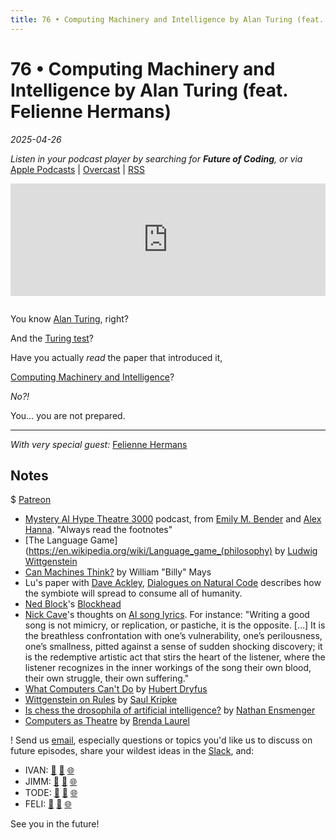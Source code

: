 ```yaml
---
title: 76 • Computing Machinery and Intelligence by Alan Turing (feat. Felienne Hermans)
---
```


# 76 • Computing Machinery and Intelligence by Alan Turing (feat. Felienne Hermans)

_2025-04-26_

_Listen in your podcast player by searching for **Future of Coding**, or via_ [Apple Podcasts](https://podcasts.apple.com/podcast/future-of-coding/id1265527976) \| [Overcast](https://overcast.fm/itunes1265527976) \| [RSS](https://omny.fm/shows/future-of-coding/playlists/podcast.rss)

<iframe src="https://omny.fm/shows/future-of-coding/computing-machinery/embed" width="100%" height="180" frameborder="0" style="margin-bottom: 1em"></iframe>

You know [Alan Turing](https://en.wikipedia.org/wiki/Alan_Turing), right?

And the [Turing test](https://en.wikipedia.org/wiki/Turing_test)?

Have you actually *read* the paper that introduced it,

[Computing Machinery and Intelligence](https://courses.cs.umbc.edu/471/papers/turing.pdf)?

*No?!*

You… you are not prepared.

---

*With very special guest:* [Felienne Hermans](https://www.felienne.com)


## Notes

$ [Patreon](https://www.patreon.com/futureofcoding)

* [Mystery AI Hype Theatre 3000](https://www.dair-institute.org/maiht3k/) podcast, from [Emily M. Bender](https://en.wikipedia.org/wiki/Emily_M._Bender) and [Alex Hanna](https://en.wikipedia.org/wiki/Alex_Hanna_%28research_scientist%29). "Always read the footnotes"
* [The Language Game](https://en.wikipedia.org/wiki/Language_game_(philosophy) by [Ludwig Wittgenstein](https://en.wikipedia.org/wiki/Ludwig_Wittgenstein)
* [Can Machines Think?](https://www.cambridge.org/core/services/aop-cambridge-core/content/view/13C1D582F132D7F24734C48683AA3552/S003181910002266Xa.pdf/can-machines-think.pdf) by William "Billy" Mays
* Lu's paper with [Dave Ackley](https://www.cs.unm.edu/~ackley/), [Dialogues on Natural Code](https://www.todepond.com/code/) describes how the symbiote will spread to consume all of humanity.
* [Ned Block](https://en.wikipedia.org/wiki/Ned_Block)'s [Blockhead](https://en.wikipedia.org/wiki/Blockhead_(thought_experiment))
* [Nick Cave](https://en.wikipedia.org/wiki/Nick_Cave)'s thoughts on [AI song lyrics](https://www.theredhandfiles.com/chat-gpt-what-do-you-think/). For instance: "Writing a good song is not mimicry, or replication, or pastiche, it is the opposite. […] It is the breathless confrontation with one’s vulnerability, one’s perilousness, one’s smallness, pitted against a sense of sudden shocking discovery; it is the redemptive artistic act that stirs the heart of the listener, where the listener recognizes in the inner workings of the song their own blood, their own struggle, their own suffering."
* [What Computers Can't Do](https://en.wikipedia.org/wiki/Hubert_Dreyfus%27s_views_on_artificial_intelligence) by [Hubert Dryfus](https://en.wikipedia.org/wiki/Hubert_Dreyfus)
* [Wittgenstein on Rules](https://en.wikipedia.org/wiki/Wittgenstein_on_Rules_and_Private_Language) by [Saul Kripke](https://en.wikipedia.org/wiki/Saul_Kripke)
* [Is chess the drosophila of artificial intelligence?](https://homes.luddy.indiana.edu/nensmeng/files/Ensmenger2012-Chess.pdf) by [Nathan Ensmenger](https://luddy.indiana.edu/contact/profile/?profile_id=197)
* [Computers as Theatre](https://www.cs.cmu.edu/~social/reading/Laurel-ComputersAsTheatre.pdf) by [Brenda Laurel](https://en.wikipedia.org/wiki/Brenda_Laurel)

! Send us [email](mailto:admin@futureofcoding.org?subject=Email%20from%20a%20listener), especially questions or topics you'd like us to discuss on future episodes, share your wildest ideas in the [Slack](https://futureofcoding.org/community), and:

- IVAN: [🐘](https://mastodon.social/@spiralganglion) [🦋](https://bsky.app/profile/spiralganglion.com) [🌐](https://ivanish.ca)
- JIMM: [🐘](https://hachyderm.io/@jimmyhmiller) [🦋](https://bsky.app/profile/jimmyhmiller.bsky.social) [🌐](https://jimmyhmiller.github.io)
- TODE: [🐘](https://mas.to/@todepond) [🦋](https://bsky.app/profile/todepond.com) [🌐](https://www.todepond.com)
- FELI: [🐘](https://mastodon.social/@Felienne) [🦋](https://bsky.app/profile/felienne.bsky.social) [🌐](https://www.felienne.com)

See you in the future!
